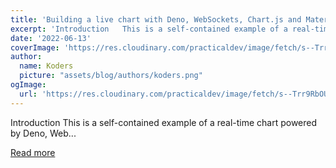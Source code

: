 ```yaml
---
title: 'Building a live chart with Deno, WebSockets, Chart.js and Materialize'
excerpt: 'Introduction   This is a self-contained example of a real-time chart powered by Deno, Web...'
date: '2022-06-13'
coverImage: 'https://res.cloudinary.com/practicaldev/image/fetch/s--Trr9RbOU--/c_imagga_scale,f_auto,fl_progressive,h_420,q_auto,w_1000/https://dev-to-uploads.s3.amazonaws.com/uploads/articles/rnn8sshpaggqoewtuidw.jpeg'
author:
  name: Koders
  picture: "assets/blog/authors/koders.png"
ogImage:
  url: 'https://res.cloudinary.com/practicaldev/image/fetch/s--Trr9RbOU--/c_imagga_scale,f_auto,fl_progressive,h_420,q_auto,w_1000/https://dev-to-uploads.s3.amazonaws.com/uploads/articles/rnn8sshpaggqoewtuidw.jpeg'
---
```


Introduction   This is a self-contained example of a real-time chart powered by Deno, Web...

[Read more](https://dev.to/bobbyiliev/building-a-live-chart-with-deno-websockets-chartjs-and-materialize-3cd7)
